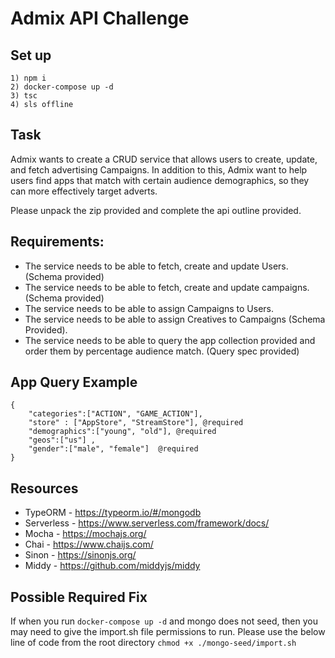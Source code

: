 
# Admix API Challenge

## Set up
```
1) npm i
2) docker-compose up -d
3) tsc
4) sls offline
```

## Task

Admix wants to create a CRUD service that allows users to create, update, and fetch advertising Campaigns. In addition to this, Admix want to help users find apps that match with certain audience demographics, so they can more effectively target adverts.

Please unpack the zip provided and complete the api outline provided.

## Requirements:

 - The service needs to be able to fetch, create and update Users. (Schema provided)
 - The service needs to be able to fetch, create and update campaigns. (Schema provided)
 - The service needs to be able to assign Campaigns to Users.
 - The service needs to be able to assign Creatives to Campaigns (Schema Provided).
 - The service needs to be able to query the app collection provided and order them by percentage audience match. (Query spec provided)

## App Query Example
```
{
    "categories":["ACTION", "GAME_ACTION"], 
    "store" : ["AppStore", "StreamStore"], @required
    "demographics":["young", "old"], @required
    "geos":["us"] ,
    "gender":["male", "female"]  @required
}
```

## Resources
 - TypeORM - https://typeorm.io/#/mongodb
 - Serverless - https://www.serverless.com/framework/docs/
 - Mocha - https://mochajs.org/
 - Chai - https://www.chaijs.com/
 - Sinon - https://sinonjs.org/
 - Middy - https://github.com/middyjs/middy


## Possible Required Fix
If when you run `docker-compose up -d` and mongo does not seed, then you may need to give the import.sh file permissions to run.
Please use the below line of code from the root directory
`chmod +x ./mongo-seed/import.sh`

